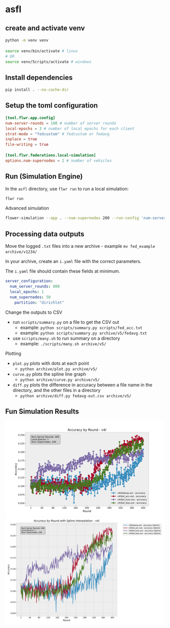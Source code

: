 # asfl


## create and activate venv
```bash
python -m venv venv

source venv/bin/activate # linux
# OR 
source venv/Scripts/activate # windows
```

## Install dependencies

```bash
pip install . --no-cache-dir
```

## Setup the toml configuration

```toml
[tool.flwr.app.config]
num-server-rounds = 100 # number of server rounds
local-epochs = 3 # number of local epochs for each client
strat-mode = "fedcustom" # fedcustom or fedavg
inplace = true
file-writing = true

[tool.flwr.federations.local-simulation]
options.num-supernodes = 2 # number of vehicles
```



## Run (Simulation Engine)

In the `asfl` directory, use `flwr run` to run a local simulation:

```bash
flwr run
```

Advanced simulation

```bash
flower-simulation --app . --num-supernodes 200 --run-config 'num-server-rounds=400 strat-mode="fed_fuzz"'
```
## Processing data outputs

Move the logged `.txt` files into a new archive - example `mv fed_example archive/v1234/`

In your archive, create an `i.yaml` file with the correct parameters.

The `i.yaml` file should contain these fields at minimum. 

```yaml
server_configuration:
  num_server_rounds: 800
  local_epochs: 1
  num_supernodes: 50
	partition: "dirichlet"
```

Change the outputs to CSV
- run `scripts/summary.py` on a file to get the CSV out
    + example: `python scripts/summary.py scripts/fed_acc.txt`
    + example: `python scripts/summary.py archive/v5/fedavg.txt`
- use `scripts/many.sh` to run summary on a directory
    + example: `./scripts/many.sh archive/v5/`

Plotting
- `plot.py` plots with dots at each point
    + `python archive/plot.py archive/v5/`
- `curve.py` plots the spline line graph
    + `python archive/curve.py archive/v5/`
- `diff.py` plots the difference in accuracy between a file name in the directory, and the other files in a directory
    + `python archive/diff.py fedavg-out.csv archive/v5/`
## Fun Simulation Results

![screenshot](.github/Figure_1.svg)
![screenshot](.github/Figure_2.svg)

